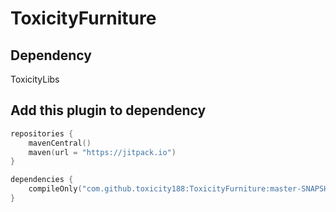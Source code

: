 # ToxicityFurniture

## Dependency
ToxicityLibs

## Add this plugin to dependency
``` kotlin
repositories {
    mavenCentral()
    maven(url = "https://jitpack.io")
}

dependencies {
    compileOnly("com.github.toxicity188:ToxicityFurniture:master-SNAPSHOT")
}
```
